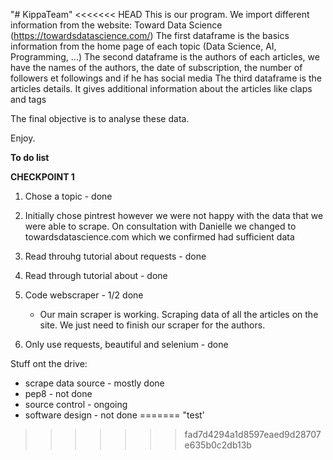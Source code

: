 "# KippaTeam" 
<<<<<<< HEAD
This is our program. We import different information from the website: Toward Data Science (https://towardsdatascience.com/)
The first dataframe is the basics information from the home page of each topic (Data Science, AI, Programming, ...)
The second dataframe is the authors of each articles, we have the names of the authors, the date of subscription, the
number of followers et followings and if he has social media
The third dataframe is the articles details. It gives additional information about the articles like claps and tags

The final objective is to analyse these data.

Enjoy.

<b> To do list </b>

<b>CHECKPOINT 1</b>

1. Chose a topic - done

2. Initially chose pintrest however we were not happy with the data that we were
able to scrape. On consultation with Danielle we changed to towardsdatascience.com
which we confirmed had sufficient data

3. Read throuhg tutorial about requests - done

4. Read through tutorial about - done

5. Code webscraper - 1/2 done
	- Our main scraper is working. Scraping data of all the articles on the
	site. We just need to finish our scraper for the authors.

6. Only use requests, beautiful and selenium - done

Stuff ont the drive:
- scrape data source - mostly done
- pep8 - not done
- source control - ongoing
- software design - not done
=======
"test'
>>>>>>> fad7d4294a1d8597eaed9d28707e635b0c2db13b
